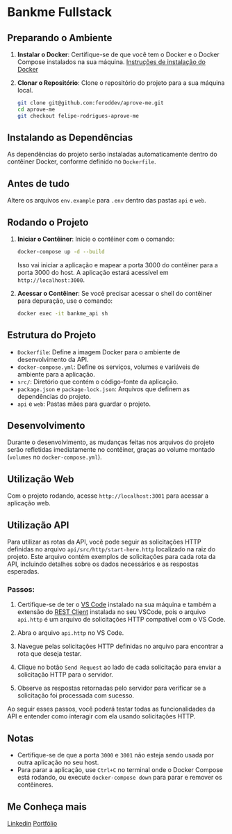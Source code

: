 # Bankme Fullstack

## Preparando o Ambiente

1. **Instalar o Docker**: Certifique-se de que você tem o Docker e o Docker Compose instalados na sua máquina. [Instruções de instalação do Docker](https://docs.docker.com/get-docker/)

2. **Clonar o Repositório**: Clone o repositório do projeto para a sua máquina local.

    ```bash
    git clone git@github.com:feroddev/aprove-me.git
    cd aprove-me
    git checkout felipe-rodrigues-aprove-me
    ```

## Instalando as Dependências

As dependências do projeto serão instaladas automaticamente dentro do contêiner Docker, conforme definido no `Dockerfile`.

## Antes de tudo
Altere os arquivos `env.example` para `.env` dentro das pastas `api` e `web`. 


## Rodando o Projeto

1. **Iniciar o Contêiner**: Inicie o contêiner com o comando:

    ```bash
    docker-compose up -d --build
    ```

    Isso vai iniciar a aplicação e mapear a porta 3000 do contêiner para a porta 3000 do host. A aplicação estará acessível em `http://localhost:3000`.

2. **Acessar o Contêiner**: Se você precisar acessar o shell do contêiner para depuração, use o comando:

    ```bash
    docker exec -it bankme_api sh
    ```

## Estrutura do Projeto

- `Dockerfile`: Define a imagem Docker para o ambiente de desenvolvimento da API.
- `docker-compose.yml`: Define os serviços, volumes e variáveis de ambiente para a aplicação.
- `src/`: Diretório que contém o código-fonte da aplicação.
- `package.json` e `package-lock.json`: Arquivos que definem as dependências do projeto.
- `api` e `web`: Pastas mães para guardar o projeto.


## Desenvolvimento
Durante o desenvolvimento, as mudanças feitas nos arquivos do projeto serão refletidas imediatamente no contêiner, graças ao volume montado (`volumes` no `docker-compose.yml`).


## Utilização Web
Com o projeto rodando, acesse `http://localhost:3001` para acessar a aplicação web.


## Utilização API

Para utilizar as rotas da API, você pode seguir as solicitações HTTP definidas no arquivo `api/src/http/start-here.http` localizado na raiz do projeto. Este arquivo contém exemplos de solicitações para cada rota da API, incluindo detalhes sobre os dados necessários e as respostas esperadas.

### Passos:

1. Certifique-se de ter o [VS Code](https://code.visualstudio.com/) instalado na sua máquina e também a extensão do [REST Client](https://marketplace.visualstudio.com/items?itemName=humao.rest-client) instalada no seu VSCode, pois o arquivo `api.http` é um arquivo de solicitações HTTP compatível com o VS Code.

2. Abra o arquivo `api.http` no VS Code.

3. Navegue pelas solicitações HTTP definidas no arquivo para encontrar a rota que deseja testar.

4. Clique no botão `Send Request` ao lado de cada solicitação para enviar a solicitação HTTP para o servidor.

5. Observe as respostas retornadas pelo servidor para verificar se a solicitação foi processada com sucesso.

Ao seguir esses passos, você poderá testar todas as funcionalidades da API e entender como interagir com ela usando solicitações HTTP.


## Notas

- Certifique-se de que a porta `3000` e `3001` não esteja sendo usada por outra aplicação no seu host.
- Para parar a aplicação, use `Ctrl+C` no terminal onde o Docker Compose está rodando, ou execute `docker-compose down` para parar e remover os contêineres.

## Me Conheça mais
[Linkedin](https://www.linkedin.com/in/feroddev/)
[Portfólio](portfolio-feroddev.vercel.app)

